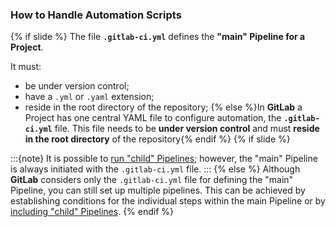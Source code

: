 ### How to Handle Automation Scripts

{% if slide %}
The file **`.gitlab-ci.yml`** defines the **"main" Pipeline for a Project**.

It must:

- be under version control;
- have a `.yml` or `.yaml` extension;
- reside in the root directory of the repository;
{% else %}In **GitLab** a Project has one central YAML file to configure automation, the **`.gitlab-ci.yml`** file.
This file needs to be **under version control** and must **reside in the root directory** of the <i class="fab fa-git"></i> repository{% endif %}
{% if slide %}

:::{note}
It is possible to [run "child" Pipelines](https://docs.gitlab.com/ee/ci/pipelines/pipeline_architectures.html#parent-child-pipelines); however, the "main" Pipeline is always initiated with the `.gitlab-ci.yml` file.
:::
{% else %}
Although **GitLab** considers only the `.gitlab-ci.yml` file for defining the "main" Pipeline, you can still set up multiple pipelines.
This can be achieved by establishing conditions for the individual steps within the main Pipeline or by [including "child" Pipelines](https://docs.gitlab.com/ee/ci/pipelines/pipeline_architectures.html#parent-child-pipelines).
{% endif %}

